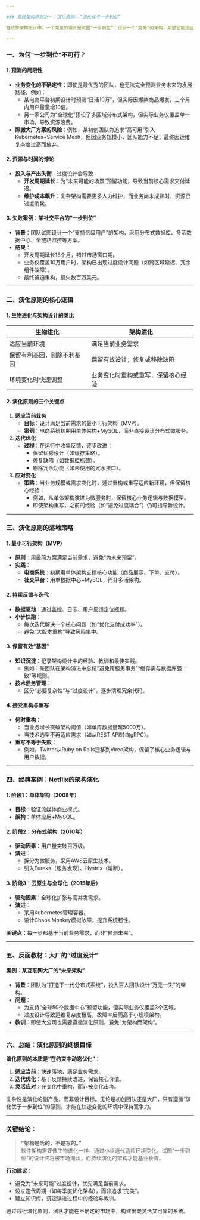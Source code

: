 ```yaml
---

### 系统架构原则之一：演化原则——“演化优于一步到位”

在软件架构设计中，一个常见的误区是试图“一步到位”：设计一个“完美”的架构，期望它能适应未来所有业务变化，甚至盲目照搬大公司的成熟方案。然而，这种理想主义往往导致资源浪费、交付延迟，甚至最终失败。**演化原则宣言**明确指出：“**演化优于一步到位**”，强调架构需要像生物进化一样，通过不断适应环境变化而逐步完善。

---
```


### 一、为何“一步到位”不可行？

#### 1. **预测的局限性**
- **业务变化的不确定性**：即使是最优秀的团队，也无法完全预测业务未来的发展路径。例如：  
  - 某电商平台初期设计时预测“日活10万”，但实际因爆款商品爆发，三个月内用户量激增10倍。  
  - 另一家公司为“全球化”预设了多区域分布式架构，但实际业务仅覆盖单一市场，导致资源浪费。  
- **照搬大厂方案的风险**：例如，某初创团队为追求“高可用”引入Kubernetes+Service Mesh，但因业务规模小、团队能力不足，最终因运维复杂度过高而放弃。  

#### 2. **资源与时间的悖论**
- **投入与产出失衡**：过度设计会导致：  
  - **开发周期延长**：为“未来可能的场景”预留功能，导致当前核心需求交付延迟。  
  - **维护成本飙升**：复杂架构需要更多人力维护，而业务尚未成熟时，资源已过度消耗。  

#### 3. **失败案例：某社交平台的“一步到位”**
- **背景**：团队试图设计一个“支持亿级用户”的架构，采用分布式数据库、多活数据中心、全链路监控等方案。  
- **结果**：  
  - 开发周期延长18个月，错过市场窗口期。  
  - 业务仅覆盖10万用户时，架构已出现过度设计问题（如跨区域延迟、冗余组件故障）。  
  - 最终被迫重构，损失数百万美元。  

---

### 二、演化原则的核心逻辑

#### 1. **生物进化与架构设计的类比**
| **生物进化**                | **架构演化**                          |
|-----------------------------|---------------------------------------|
| 适应当前环境                | 满足当前业务需求                      |
| 保留有利基因，剔除不利基因   | 保留有效设计，修复或移除缺陷           |
| 环境变化时快速调整           | 业务变化时重构或重写，保留核心经验      |

#### 2. **演化原则的三个关键点**
1. **适应当前业务**  
   - **目标**：设计满足当前需求的最小可行架构（MVP）。  
   - **案例**：电商系统初期用单体架构+MySQL，而非直接设计分布式微服务。  
2. **迭代优化**  
   - **过程**：在运行中收集反馈，逐步改进：  
     - 保留优秀设计（如缓存策略）。  
     - 修复缺陷（如数据库瓶颈）。  
     - 剔除冗余功能（如未使用的冗余接口）。  
3. **应对变化**  
   - **策略**：当业务规模或需求变化时，通过重构或重写适应新环境，但保留核心经验：  
     - 例如，从单体架构演进为微服务时，保留核心业务逻辑与数据模型。  
     - 即使架构重写，之前的经验（如“避免过度耦合”）仍可指导新设计。  

---

### 三、演化原则的落地策略

#### 1. **最小可行架构（MVP）**
- **原则**：用最简方案满足当前需求，避免“为未来预留”。  
- **实践**：  
  - **电商系统**：初期用单体架构支撑核心功能（商品展示、下单、支付）。  
  - **社交平台**：用单数据中心+MySQL，而非多活架构。  

#### 2. **持续反馈与迭代**
- **数据驱动**：通过监控、日志、用户反馈定位瓶颈。  
- **小步快跑**：  
  - 每次迭代解决一个核心问题（如“优化支付成功率”）。  
  - 避免“大版本重构”导致风险集中。  

#### 3. **保留有效“基因”**
- **知识沉淀**：记录架构设计中的经验、教训和最佳实践。  
  - 例如：某团队在架构演进中总结“避免跨服务事务”“缓存需与数据库强一致”等规则。  
- **技术债务管理**：  
  - 区分“必要复杂性”与“过度设计”，逐步清理冗余代码。  

#### 4. **接受重构与重写**
- **何时重构**：  
  - 当业务增长突破架构阈值（如单库数据量超5000万）。  
  - 当技术选型不再适应需求（如从REST API转向gRPC）。  
- **重写不等于失败**：  
  - 例如，Twitter从Ruby on Rails迁移到Vireo架构，保留了核心业务逻辑与用户数据。  

---

### 四、经典案例：Netflix的架构演化

#### 1. **阶段1：单体架构（2008年）**
- **目标**：验证流媒体商业模式。  
- **架构**：单体应用+MySQL。  

#### 2. **阶段2：分布式架构（2010年）**
- **驱动因素**：用户量突破百万级。  
- **演进**：  
  - 拆分为微服务，采用AWS云原生技术。  
  - 引入Eureka（服务发现）、Hystrix（熔断）。  

#### 3. **阶段3：云原生与全球化（2015年后）**
- **驱动因素**：全球化扩张与高并发需求。  
- **演进**：  
  - 采用Kubernetes管理容器。  
  - 设计Chaos Monkey模拟故障，提升系统韧性。  

**关键点**：每一步都基于当前业务需求，而非“预测未来”。  

---

### 五、反面教材：大厂的“过度设计”

#### 案例：某互联网大厂的“未来架构”  
- **背景**：团队为“打造下一代分布式系统”，投入百人团队设计“万无一失”的架构。  
- **问题**：  
  - 为支持“全球50个数据中心”预留功能，但实际业务仅覆盖3个区域。  
  - 过度设计导致运维复杂度极高，故障率反而高于小规模架构。  
- **教训**：即使大公司也需要遵循演化原则，避免“为架构而架构”。  

---

### 六、总结：演化原则的终极目标

**演化原则的本质是“在约束中动态优化”**：  
1. **适应当前**：快速落地，满足业务需求。  
2. **迭代优化**：基于反馈持续改进，保留核心价值。  
3. **灵活应对**：在变化中重构，而非被变化击垮。  

复杂性是演化的副产品，而非设计目标。无论是初创团队还是大厂，只有遵循“演化优于一步到位”的原则，才能在快速变化的环境中保持竞争力。

---

### 关键结论：
> **“架构是活的，不是写的。”**  
> 软件架构需要像生物进化一样，通过小步迭代适应环境变化。试图“一步到位”的设计终将被市场淘汰，而持续演化的架构才能基业长青。  

**行动建议**：  
- 避免为“未来可能”过度设计，优先满足当前需求。  
- 设立迭代周期（如每季度优化架构），而非追求“完美”。  
- 建立知识库，沉淀演进过程中的经验与教训。  

通过践行演化原则，团队才能在不确定的市场中，构建出既灵活又可靠的系统。
